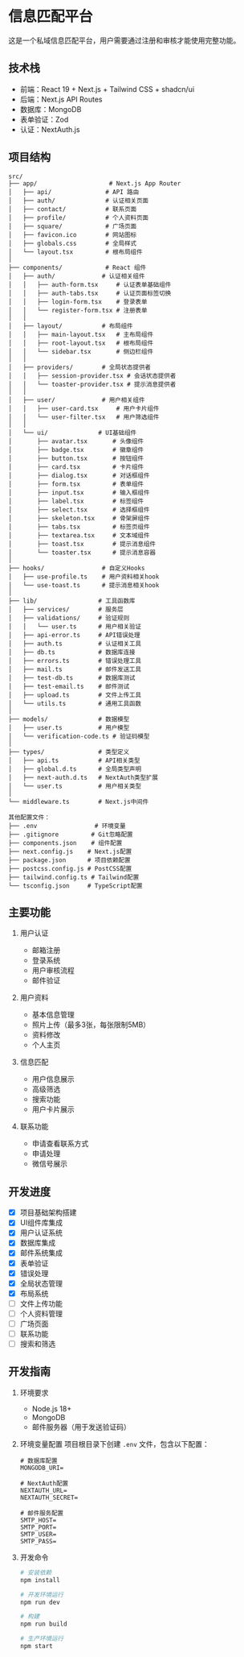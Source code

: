 # 信息匹配平台

这是一个私域信息匹配平台，用户需要通过注册和审核才能使用完整功能。

## 技术栈

- 前端：React 19 + Next.js + Tailwind CSS + shadcn/ui
- 后端：Next.js API Routes
- 数据库：MongoDB
- 表单验证：Zod
- 认证：NextAuth.js

## 项目结构

```
src/
├── app/                    # Next.js App Router
│   ├── api/               # API 路由
│   ├── auth/              # 认证相关页面
│   ├── contact/           # 联系页面
│   ├── profile/           # 个人资料页面
│   ├── square/            # 广场页面
│   ├── favicon.ico        # 网站图标
│   ├── globals.css        # 全局样式
│   └── layout.tsx         # 根布局组件
│
├── components/            # React 组件
│   ├── auth/             # 认证相关组件
│   │   ├── auth-form.tsx     # 认证表单基础组件
│   │   ├── auth-tabs.tsx     # 认证页面标签切换
│   │   ├── login-form.tsx    # 登录表单
│   │   └── register-form.tsx # 注册表单
│   │
│   ├── layout/           # 布局组件
│   │   ├── main-layout.tsx   # 主布局组件
│   │   ├── root-layout.tsx   # 根布局组件
│   │   └── sidebar.tsx       # 侧边栏组件
│   │
│   ├── providers/        # 全局状态提供者
│   │   ├── session-provider.tsx # 会话状态提供者
│   │   └── toaster-provider.tsx # 提示消息提供者
│   │
│   ├── user/             # 用户相关组件
│   │   ├── user-card.tsx     # 用户卡片组件
│   │   └── user-filter.tsx   # 用户筛选组件
│   │
│   └── ui/              # UI基础组件
│       ├── avatar.tsx       # 头像组件
│       ├── badge.tsx        # 徽章组件
│       ├── button.tsx       # 按钮组件
│       ├── card.tsx         # 卡片组件
│       ├── dialog.tsx       # 对话框组件
│       ├── form.tsx         # 表单组件
│       ├── input.tsx        # 输入框组件
│       ├── label.tsx        # 标签组件
│       ├── select.tsx       # 选择框组件
│       ├── skeleton.tsx     # 骨架屏组件
│       ├── tabs.tsx         # 标签页组件
│       ├── textarea.tsx     # 文本域组件
│       ├── toast.tsx        # 提示消息组件
│       └── toaster.tsx      # 提示消息容器
│
├── hooks/                # 自定义Hooks
│   ├── use-profile.ts    # 用户资料相关hook
│   └── use-toast.ts      # 提示消息相关hook
│
├── lib/                 # 工具函数库
│   ├── services/        # 服务层
│   ├── validations/     # 验证规则
│   │   └── user.ts      # 用户相关验证
│   ├── api-error.ts     # API错误处理
│   ├── auth.ts          # 认证相关工具
│   ├── db.ts            # 数据库连接
│   ├── errors.ts        # 错误处理工具
│   ├── mail.ts          # 邮件发送工具
│   ├── test-db.ts       # 数据库测试
│   ├── test-email.ts    # 邮件测试
│   ├── upload.ts        # 文件上传工具
│   └── utils.ts         # 通用工具函数
│
├── models/              # 数据模型
│   ├── user.ts          # 用户模型
│   └── verification-code.ts # 验证码模型
│
├── types/               # 类型定义
│   ├── api.ts           # API相关类型
│   ├── global.d.ts      # 全局类型声明
│   ├── next-auth.d.ts   # NextAuth类型扩展
│   └── user.ts          # 用户相关类型
│
└── middleware.ts        # Next.js中间件

其他配置文件：
├── .env                # 环境变量
├── .gitignore         # Git忽略配置
├── components.json    # 组件配置
├── next.config.js    # Next.js配置
├── package.json      # 项目依赖配置
├── postcss.config.js # PostCSS配置
├── tailwind.config.ts # Tailwind配置
└── tsconfig.json     # TypeScript配置
```

## 主要功能

1. 用户认证
   - 邮箱注册
   - 登录系统
   - 用户审核流程
   - 邮件验证

2. 用户资料
   - 基本信息管理
   - 照片上传（最多3张，每张限制5MB）
   - 资料修改
   - 个人主页

3. 信息匹配
   - 用户信息展示
   - 高级筛选
   - 搜索功能
   - 用户卡片展示

4. 联系功能
   - 申请查看联系方式
   - 申请处理
   - 微信号展示

## 开发进度

- [x] 项目基础架构搭建
- [x] UI组件库集成
- [x] 用户认证系统
- [x] 数据库集成
- [x] 邮件系统集成
- [x] 表单验证
- [x] 错误处理
- [x] 全局状态管理
- [x] 布局系统
- [ ] 文件上传功能
- [ ] 个人资料管理
- [ ] 广场页面
- [ ] 联系功能
- [ ] 搜索和筛选

## 开发指南

1. 环境要求
   - Node.js 18+
   - MongoDB
   - 邮件服务器（用于发送验证码）

2. 环境变量配置
   项目根目录下创建 `.env` 文件，包含以下配置：
   ```env
   # 数据库配置
   MONGODB_URI=

   # NextAuth配置
   NEXTAUTH_URL=
   NEXTAUTH_SECRET=

   # 邮件服务配置
   SMTP_HOST=
   SMTP_PORT=
   SMTP_USER=
   SMTP_PASS=
   ```

3. 开发命令
   ```bash
   # 安装依赖
   npm install

   # 开发环境运行
   npm run dev

   # 构建
   npm run build

   # 生产环境运行
   npm start
   ```
